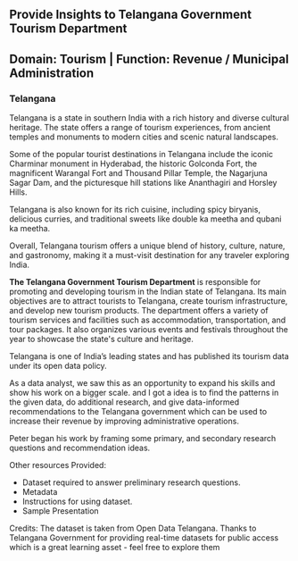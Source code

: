 ## Provide Insights to Telangana Government Tourism Department

## Domain: Tourism | Function: Revenue / Municipal Administration

### Telangana

Telangana is a state in southern India with a rich history and diverse cultural heritage. The state offers a range of tourism experiences, from ancient temples and monuments to modern cities and scenic natural landscapes.

Some of the popular tourist destinations in Telangana include the iconic Charminar monument in Hyderabad, the historic Golconda Fort, the magnificent Warangal Fort and Thousand Pillar Temple, the Nagarjuna Sagar Dam, and the picturesque hill stations like Ananthagiri and Horsley Hills.

Telangana is also known for its rich cuisine, including spicy biryanis, delicious curries, and traditional sweets like double ka meetha and qubani ka meetha.

Overall, Telangana tourism offers a unique blend of history, culture, nature, and gastronomy, making it a must-visit destination for any traveler exploring India.

**The Telangana Government Tourism Department** is responsible for promoting and developing tourism in the Indian state of Telangana. Its main objectives are to attract tourists to Telangana, create tourism infrastructure, and develop new tourism products. The department offers a variety of tourism services and facilities such as accommodation, transportation, and tour packages. It also organizes various events and festivals throughout the year to showcase the state's culture and heritage.

Telangana is one of India’s leading states and has published its tourism data under its open data policy.

As a data analyst, we saw this as an opportunity to expand his skills and show his work on a bigger scale. and I got a idea is to find the patterns in the given data, do additional research, and give data-informed recommendations to the Telangana government which can be used to increase their revenue by improving administrative operations.

Peter began his work by framing some primary, and secondary research questions and recommendation ideas.

Other resources Provided:

- Dataset required to answer preliminary research questions.
- Metadata
- Instructions for using dataset.
- Sample Presentation

Credits: The dataset is taken from Open Data Telangana. Thanks to Telangana Government for providing real-time datasets for public access which is a great learning asset - feel free to explore them 
